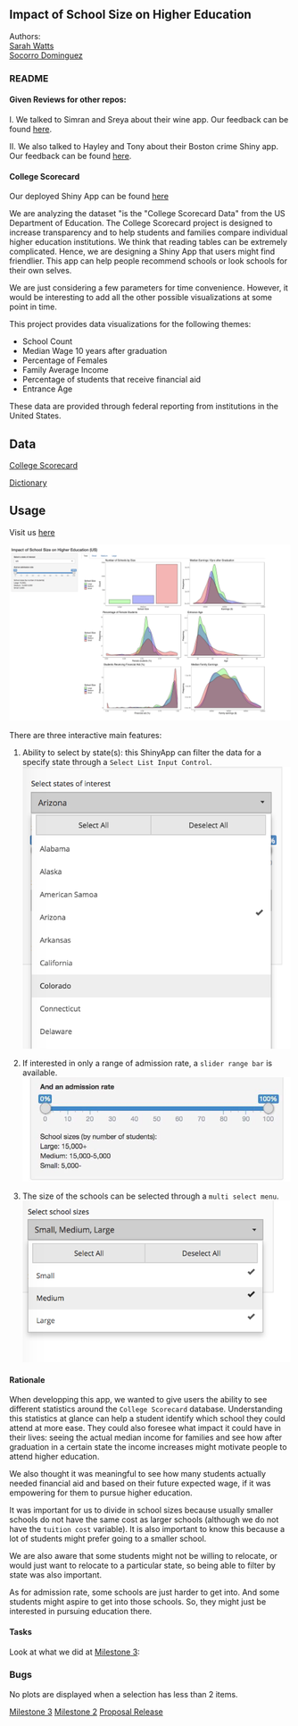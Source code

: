 ## Impact of School Size on Higher Education

Authors: <br>
[Sarah Watts](https://github.com/smwatts)   
[Socorro Dominguez](https://github.com/sedv8808)

### README

#### Given Reviews for other repos:
I. We talked to Simran and Sreya about their wine app. 
Our feedback can be found [here](https://github.com/UBC-MDS/DSCI-532-wine-data/issues/14).

II. We also talked to Hayley and Tony about their Boston crime Shiny app.
Our feedback can be found [here](https://github.com/UBC-MDS/DSCI_532-boston-crime-rate/issues/27).

#### College Scorecard

Our deployed Shiny App can be found [here](https://sedv8808.shinyapps.io/College_scorecard/)

We are analyzing the dataset "is the "College Scorecard Data" from the US Department of Education. The College Scorecard project is designed to increase transparency and to help students and families compare individual higher education institutions. We think that reading tables can be extremely complicated. Hence, we are designing a Shiny App that users might find friendlier. This app can help people recommend schools or look schools for their own selves.

We are just considering a few parameters for time convenience. However, it would be interesting to add all the other possible visualizations at some point in time.

This project provides data visualizations for the following themes:
- School Count
- Median Wage 10 years after graduation
- Percentage of Females
- Family Average Income 
- Percentage of students that receive financial aid 
- Entrance Age

These data are provided through federal reporting from institutions in the United States.

## Data

[College Scorecard](https://github.ubc.ca/MDS-2018-19/DSCI_532_viz-2_students/tree/master/release/milestone1/data/scorecard)

[Dictionary](https://github.ubc.ca/MDS-2018-19/DSCI_532_viz-2_students/blob/master/release/milestone1/data/scorecard/dictionary.csv)

## Usage

Visit us [here](https://sedv8808.shinyapps.io/College_scorecard/)

![](images/01_Total_graphs.png)

There are three interactive main features:

1. Ability to select by state(s): this ShinyApp can filter the data for a specify state through a `Select List Input Control`. <br>
![](images/07_select_state.png)

2. If interested in only a range of admission rate, a `slider range bar` is available. 
![](images/01a_slider.png)

3. The size of the schools can be selected through a `multi select menu`.
![](images/08_select_size.png)

#### Rationale

When developping this app, we wanted to give users the ability to see different statistics around the `College Scorecard` database. Understanding this statistics at glance can help a student identify which school they could attend at more ease. They could also foresee what impact it could have in their lives: seeing the actual median income for families and see how after graduation in a certain state the income increases might motivate people to attend higher education.

We also thought it was meaningful to see how many students actually needed financial aid and based on their future expected wage, if it was empowering for them to pursue higher education. 

It was important for us to divide in school sizes because usually smaller schools do not have the same cost as larger schools (although we do not have the `tuition cost` variable). It is also important to know this because a lot of students might prefer going to a smaller school.

We are also aware that some students might not be willing to relocate, or would just want to relocate to a particular state, so being able to filter by state was also important. 

As for admission rate, some schools are just harder to get into. And some students might aspire to get into those schools. So, they might just be interested in pursuing education there.


#### Tasks

Look at what we did at [Milestone 3](https://github.com/UBC-MDS/college_scorecard/tree/master/docs/03_milestone3.md):

### Bugs
No plots are displayed when a selection has less than 2 items.

[Milestone 3](https://github.com/UBC-MDS/college_scorecard/releases/tag/V3.0)
[Milestone 2](https://github.com/UBC-MDS/college_scorecard/releases/tag/V2.0)
[Proposal Release](https://github.com/UBC-MDS/college_scorecard/releases/tag/V1.0)
